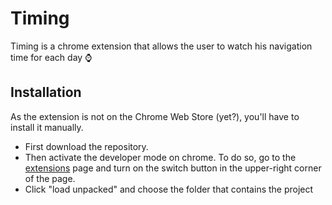 # Timing

Timing is a chrome extension that allows the user to watch his navigation time for each day :watch:

## Installation

As the extension is not on the Chrome Web Store (yet?), you'll have to install it manually.

- First download the repository.
- Then activate the developer mode on chrome. To do so, go to the [extensions](chrome://extensions) page and turn on the switch button in the upper-right corner of the page.
- Click "load unpacked" and choose the folder that contains the project